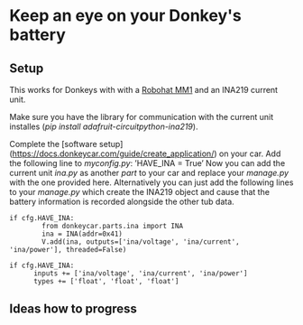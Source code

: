 # Keep an eye on your Donkey's battery

## Setup
This works for Donkeys with with a [Robohat MM1](https://robohatmm1-docs.readthedocs.io/en/latest/) and an INA219 current unit.

Make sure you have the library for communication with the current unit installes (*pip install adafruit-circuitpython-ina219*).

Complete the [software setup] (https://docs.donkeycar.com/guide/create_application/) on your car.
Add the following line to _myconfig.py_: ’HAVE_INA = True’
Now you can add the current unit _ina.py_ as another *part* to your car and replace your _manage.py_ with the one provided here. Alternatively you can just add the following lines to your _manage.py_ which create the INA219 object and cause that the battery information is recorded alongside the other tub data.

```
if cfg.HAVE_INA:
        from donkeycar.parts.ina import INA
        ina = INA(addr=0x41)
        V.add(ina, outputs=['ina/voltage', 'ina/current', 'ina/power'], threaded=False)
        
if cfg.HAVE_INA:
      inputs += ['ina/voltage', 'ina/current', 'ina/power']
      types += ['float', 'float', 'float']
```

## Ideas how to progress



